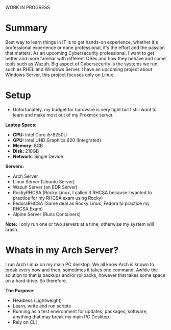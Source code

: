WORK IN PROGRESS 
# Summary

Best way to learn things in IT is to get hands-on experience, whether it's professional experience or none professional, it's the effort and the passion that matters. As an upcoming Cybersecurity professional. I want to get better and more familiar with different OSes and how they behave and some tools such as Wazuh. Big aspect of Cybersecurity is the systems we run, such as RHEL and Windows Server. I have an upcoming project about Windows Server, this project focuses only on Linux. 

# Setup

- Unfortunately, my budget for hardware is very tight but I still want to learn and make most out of my Proxmox server. 

**Laptop Specs:**
- **CPU:** Intel Core i5-8250U
- **GPU:** Intel UHD Graphics 620 (Integrated)
- **Memory:** 8GB
- **Disk:** 210GB
- **Network**: Single Device 

**Servers:**
- Arch Server
- Linux Server (Ubuntu Server)
- Wazuh Server (an EDR Server)
- RockyRHCSA (Rocky Linux, I called it RHCSA because I wanted to practice for my RHCSA exam using Rocky)
- FedoraRHCSA (Same deal as Rocky Linux, Fedora to practice my RHCSA Exam) 
- Alpine Server (Runs Containers)
  
**Note:** I only run one or two servers at a time, otherwise my system will crash. 


# Whats in my Arch Server? 

I run Arch Linux on my main PC desktop. We all know Arch is known to break every now and then, sometimes it takes one command. Awhile the solution to that is backups and/or rollbacks, however that takes some space on a hard drive. So therefore, 

**The Purpose:** 
- Headless (Lightweight)
- Learn, write and run scripts  
- Running as a test environment for updates, packages, software, anything that may break my main PC Desktop. 
- Rely on CLI 
